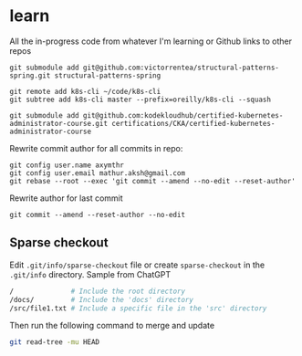 # learn
All the in-progress code from whatever I'm learning or Github links to other repos

```
git submodule add git@github.com:victorrentea/structural-patterns-spring.git structural-patterns-spring
```

```
git remote add k8s-cli ~/code/k8s-cli 
git subtree add k8s-cli master --prefix=oreilly/k8s-cli --squash
```

```
git submodule add git@github.com:kodekloudhub/certified-kubernetes-administrator-course.git certifications/CKA/certified-kubernetes-administrator-course
```

Rewrite commit author for all commits in repo:
```shell
git config user.name axymthr
git config user.email mathur.aksh@gmail.com
git rebase --root --exec 'git commit --amend --no-edit --reset-author'
```
Rewrite author for last commit
```shell
git commit --amend --reset-author --no-edit
```

## Sparse checkout
Edit `.git/info/sparse-checkout` file or create `sparse-checkout` in the `.git/info` directory.
Sample from ChatGPT
```bash
/              # Include the root directory
/docs/         # Include the 'docs' directory
/src/file1.txt # Include a specific file in the 'src' directory
```
Then run the following command to merge and update
```bash
git read-tree -mu HEAD
```
